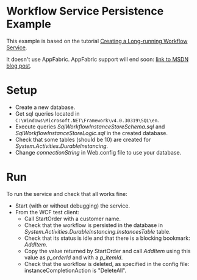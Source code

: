 Workflow Service Persistence Example
====================================

This example is based on the tutorial [Creating a Long-running Workflow Service]( https://msdn.microsoft.com/en-us/library/ff432975%28v=vs.110%29.aspx).

It doesn't use AppFabric. AppFabric support will end soon: [link to MSDN blog post]( https://blogs.msdn.microsoft.com/appfabric/2015/06/19/microsoft-appfabric-1-1-for-windows-server-support-lifecycle-extension-4112017/).

# Setup

* Create a new database.
* Get sql queries located in `C:\Windows\Microsoft.NET\Framework\v4.0.30319\SQL\en`.
* Execute queries *SqlWorkflowInstanceStoreSchema.sql* and *SqlWorkflowInstanceStoreLogic.sql* in the created database.
* Check that some tables (should be 10) are created for *System.Activities.DurableInstancing*.
* Change *connectionString* in Web.config file to use your database.

# Run

To run the service and check that all works fine:
* Start (with or without debugging) the service.
* From the WCF test client:
  * Call StartOrder with a customer name.
  * Check that the workflow is persisted in the database in *System.Activities.DurableInstancing.InstancesTable* table.
  * Check that its  status is idle and that there is a blocking bookmark: *AddItem*.  
  * Copy the value returned by StartOrder and call *AddItem* using this value as *p_orderId* and with a *p_itemId*.
  * Check that the workflow is deleted, as specified in the config file:  instanceCompletionAction is "DeleteAll".
